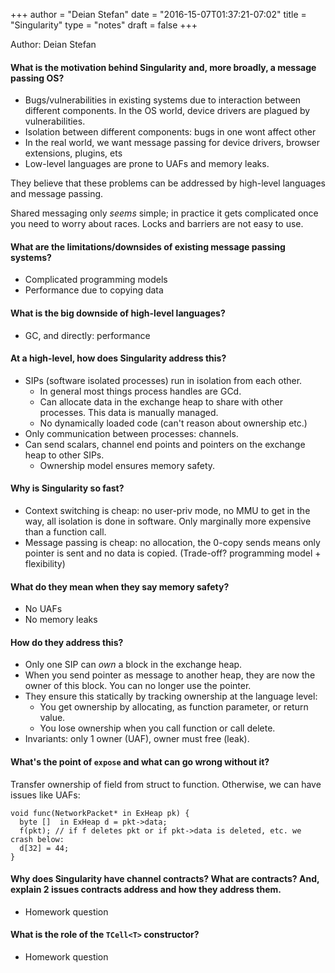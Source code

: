 +++
author = "Deian Stefan"
date = "2016-15-07T01:37:21-07:02"
title = "Singularity"
type = "notes"
draft = false
+++

Author: Deian Stefan

#### What is the motivation behind Singularity and, more broadly, a message passing OS?
- Bugs/vulnerabilities in existing systems due to interaction between different
  components. In the OS world, device drivers are plagued by vulnerabilities.
- Isolation between different components: bugs in one wont affect other
- In the real world, we want message passing for device drivers, browser
  extensions, plugins, ets
- Low-level languages are prone to UAFs and memory leaks.

They believe that these problems can be addressed by high-level languages and message passing.

Shared messaging only _seems_ simple; in practice it gets complicated once you
need to worry about races. Locks and barriers are not easy to use.

#### What are the limitations/downsides of existing message passing systems?

- Complicated programming models
- Performance due to copying data

#### What is the big downside of high-level languages?

- GC, and directly: performance

#### At a high-level, how does Singularity address this?

- SIPs (software isolated processes) run in isolation from each other.
  - In general most things process handles are GCd.
  - Can allocate data in the exchange heap to share with other processes. This
    data is manually managed.
  - No dynamically loaded code (can't reason about ownership etc.)
- Only communication between processes: channels.
- Can send scalars, channel end points and pointers on the exchange heap to
  other SIPs.
  - Ownership model ensures memory safety.

#### Why is Singularity so fast?

- Context switching is cheap: no user-priv mode, no MMU to get in the way, all
  isolation is done in software. Only marginally more expensive than a function
  call.
- Message passing is cheap: no allocation, the 0-copy sends means only pointer
  is sent and no data is copied. (Trade-off? programming model + flexibility)

#### What do they mean when they say memory safety?

- No UAFs
- No memory leaks

#### How do they address this?

- Only one SIP can _own_ a block in the exchange heap.
- When you send pointer as message to another heap, they are now the owner of
  this block. You can no longer use the pointer.
- They ensure this statically by tracking ownership at the language level:
   - You get ownership by allocating, as function parameter, or return value.
   - You lose ownership when you call function or call delete.
- Invariants: only 1 owner (UAF), owner must free (leak).

#### What's the point of `expose` and what can go wrong without it?

Transfer ownership of field from struct to function. Otherwise, we can have
issues like UAFs:

```
void func(NetworkPacket* in ExHeap pk) {
  byte []  in ExHeap d = pkt->data;
  f(pkt); // if f deletes pkt or if pkt->data is deleted, etc. we crash below:
  d[32] = 44;
}
```

#### Why does Singularity have channel contracts? What are contracts? And, explain 2 issues contracts address and how they address them.

- Homework question

#### What is the role of the `TCell<T>` constructor?  

- Homework question
